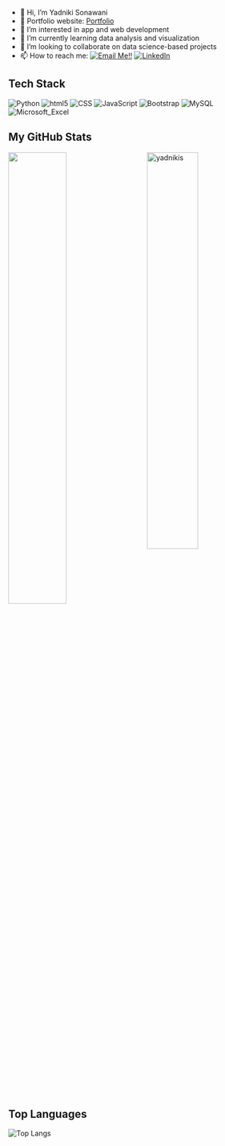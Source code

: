 - 👋 Hi, I’m Yadniki Sonawani
- 🎯 Portfolio website: [Portfolio](https://nikixx2002.wixsite.com/website)
- 👀 I’m interested in app and web development
- 🌱 I’m currently learning data analysis and visualization 
- 💞️ I’m looking to collaborate on data science-based projects
- 📫 How to reach me: <a href="mailto:yadniki.sonawani@gmail.com">![Email Me!!](https://img.shields.io/badge/Gmail-D14836?style=flat-square&logo=gmail&logoColor=white)</a> <a href="https://www.linkedin.com/in/yadniki-sonawani-27472a21b/">![LinkedIn](https://img.shields.io/badge/LinkedIn-0077B5?style=flat-square&logo=linkedin&logoColor=white)</a>

## Tech Stack
<p>
  <img alt="Python" src="https://img.shields.io/badge/Python%20-%2314354C.svg?style=flat-square&logo=python&logoColor=white" />
  <img alt="html5" src="https://img.shields.io/badge/-HTML5-E34F26?style=flat-square&logo=html5&logoColor=white" />
  <img alt="CSS" src="https://img.shields.io/badge/CSS%20-%231572B6.svg?style=flat-square&logo=css3&logoColor=white" />
  <img alt="JavaScript" src="https://img.shields.io/badge/JavaScript%20-%23F7DF1E.svg?style=flat-square&logo=javascript&logoColor=black" />
  <img alt="Bootstrap" src="https://img.shields.io/badge/Bootstrap-563D7C?style=flat-square&logo=bootstrap&logoColor=white" />
  <img alt="MySQL" src="https://img.shields.io/badge/MySQL-00000F?style=flat-square&logo=mysql&logoColor=white" />
 <img alt="Microsoft_Excel" src="https://img.shields.io/badge/Microsoft_Excel-217346?style=flat-square&logo=microsoft-excel&logoColor=white" />
</p>

## My GitHub Stats

 <img src="https://github-readme-stats.vercel.app/api?username=yadnikis&show_icons=true&theme=gotham" alt="yadnikis" width="45%" align="right"/>
 <img  src="https://github-readme-streak-stats.herokuapp.com/?user=yadnikis&theme=dark" width="48%" >

## Top Languages
  
  ![Top Langs](https://github-readme-stats.vercel.app/api/top-langs/?username=yadnikis&layout=compact&theme=highcontrast&hide_border=true\">)
  

<!---
yadnikis/yadnikis is a ✨ special ✨ repository because its `README.md` (this file) appears on your GitHub profile.
You can click the Preview link to take a look at your changes.
--->
